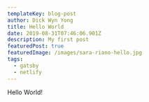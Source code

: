 ```yaml
---
templateKey: blog-post
author: Dick Wyn Yong
title: Hello World
date: 2019-08-31T07:46:06.901Z
description: My first post
featuredPost: true
featuredImage: /images/sara-riano-hello.jpg
tags:
  - gatsby
  - netlify
---
```


Hello World!
